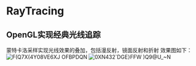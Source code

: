 # RayTracing
## OpenGL实现经典光线追踪
蒙特卡洛采样实现光线效果的叠加，包括漫反射，镜面反射和折射
效果图如下：
![F(Q7X(4Y08VE6XJ OFBPDQN](https://user-images.githubusercontent.com/86156654/197746140-4a5b5c61-4a10-4ccc-b99b-ccc1a889366b.png)
![0XN432`DGE}FFW )Q9@U_~N](https://user-images.githubusercontent.com/86156654/197753655-0f2885d4-b607-4e26-8f0d-d898bc954c28.png)
